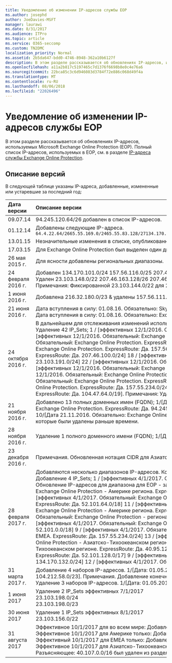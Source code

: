 ```yaml
---
title: Уведомление об изменении IP-адресов службы EOP
ms.author: josephd
author: JoeDavies-MSFT
manager: laurawi
ms.date: 8/31/2017
ms.audience: ITPro
ms.topic: article
ms.service: O365-seccomp
ms.custom: TN2DMC
localization_priority: Normal
ms.assetid: 2b5da647-bdd0-4746-8948-362a10b6127f
description: В этом разделе рассказывается об обновлениях IP-адресов, используемых Microsoft Exchange Online Protection (EOP). Полный список IP-адресов, используемых в EOP, см. в разделе IP-адреса службы Exchange Online Protection.
ms.openlocfilehash: a11a2b817c5197465c7d1376f6698b8e0c4e76a6
ms.sourcegitcommit: 22bca85c3c6d946083d3784f72e886c068d49f4a
ms.translationtype: MT
ms.contentlocale: ru-RU
ms.lasthandoff: 08/06/2018
ms.locfileid: "22026496"
---
```

# <a name="change-notification-for-eop-ip-addresses"></a>Уведомление об изменении IP-адресов службы EOP

В этом разделе рассказывается об обновлениях IP-адресов, используемых Microsoft Exchange Online Protection (EOP). Полный список IP-адресов, используемых в EOP, см. в разделе [IP-адреса службы Exchange Online Protection](exchange-online-protection-ip-addresses.md).
  
## <a name="description-of-revisions"></a>Описание версий

В следующей таблице указаны IP-адреса, добавленные, измененные или устаревшие за последний год:
  
|**Дата версии**|**Описание версии**|
|:-----|:-----|
|09.07.14  <br/> | 94.245.120.64/26 добавлен в список IP-адресов.  <br/> |
|01.12.14  <br/> |Добавлены следующие IP-адреса.  <br/> ```64.4.22.64/2665.55.169.0/2465.55.83.128/27134.170.132.0/24134.170.140.0/24134.170.171.0/24157.55.133.160/27157.55.158.0/23157.55.234.0/24157.55.206.0/23157.56.73.0/24157.56.87.192/26157.56.108.0/24157.56.110.0/24157.56.111.0/24157.56.112.0/24157.56.206.0/24157.56.208.0/22207.46.100.0/24207.46.101.128/26``````23.103.132.0/2323.103.134.0/2323.130.156.0/2223.103.144.0/19104.47.0.0/1723.103.198.0/2323.103.200.0/2123.103.191.0/242a01:111:f400:fc00::/54```|
|13.01.15  <br/> | Незначительные изменения в списке, опубликованном в декабре (23.103.132.0/23 -\> изменен на 23.103.132.0/22; 23.103.134.0/23 -\> удален (включен в другие диапазоны); 23.103.144.0/19 -\> изменен на 23.103.144.0/22; 23.130.156.0/22 -\> изменен на 23.103.136.0/21).  <br/> |
|17.03.15  <br/> |Для Exchange Online Protection был выделен один диапазон из нового диапазона Office 365 (40.96.0.0/12). Exchange Online Protection будет ждать более 30 дней, прежде чем выделить емкость для следующих конечных точек. 40.107.0.0/16  <br/> |
|26 мая 2015 г.  <br/> |Для ясности добавлены региональных диапазоны.  <br/> |
|24 февраля 2016 г.  <br/> |Добавлен 134.170.101.0/24 157.56.116.0/25 207.46.108.0/25 157.56.110.0/23 157.56.120.0/25 157.55.234.0/24. Примечания. Полный список IP-адресов EOP.  <br/> Удален 23.103.148.0/22 207.46.163.128/26 207.46.163.192/27 207.46.163.224/27 23.103.145.128/27 23.103.145.192/27 213.199.154.0/26 213.199.154.64/26 213.199.154.128/27 207.46.51.64/27 207.46.51.96/27 134.170.132.0/24 Примечания. Из региональных списков, эти адреса продублированы или больше не используются.  <br/> Примечания: Фиксированной 23.103.144.0/22 для 23.103.144.0/20 &amp; фиксированной 157.55.133.160/27 для 157.55.133.0/25.  <br/> |
|1 июня 2016 г.  <br/> |Добавлена 216.32.180.0/23 &amp; удалены 157.56.111.0/24  <br/> |
|21 июня 2016 г.  <br/> |Дата вступления в силу: 01.08.16. Обязательно: Skype для бизнеса Online. ExpressRoute: Да. 216.32.180.0/24  <br/> Дата вступления в силу: 01.08.16. Обязательно: Exchange Online Protection. ExpressRoute: Да. 216.32.181.0/24  <br/> |
|24 октября 2016 г.  <br/> |В дальнейшем для отслеживания изменений используйте [веб-канал конечных точек Office 365](https://go.microsoft.com/fwlink/p/?linkid=236301).  <br/> Удаление 42 IP_Sets; 1 / [эффективных 12/1/2016. Обязательный: Exchange Online Protection. ExpressRoute: Да. 23.103.144.0/20] 2 / [эффективных 12/1/2016. Обязательный: Exchange Online Protection. ExpressRoute: Да. 23.103.198.0/23], 3 / [эффективных 12/1/2016. Обязательный: Exchange Online Protection. ExpressRoute: Да. 23.103.200.0/21] 4 / [эффективных 12/1/2016. Обязательный: Exchange Online Protection. ExpressRoute: Да. 40.92.0.0/14], 5 / [эффективных 12/1/2016. Обязательный: Exchange Online Protection. ExpressRoute: Да. 40.107.0.0/16] 6 / [эффективных 12/1/2016. Обязательный: Exchange Online Protection. ExpressRoute: Да. 65.55.169.0/24] 7 / [эффективных 12/1/2016. Обязательный: Exchange Online Protection. ExpressRoute: Да. 134.170.101.0/24], 8 / [эффективных 12/1/2016. Обязательный: Exchange Online Protection. ExpressRoute: Да. 134.170.140.0/24] 9 / [эффективных 12/1/2016. Обязательный: Exchange Online Protection. ExpressRoute: Да. 134.170.171.0/24], 10 / [эффективных 12/1/2016. Обязательный: Exchange Online Protection. ExpressRoute: Да. 157.55.133.0/25] 11 / [эффективных 12/1/2016. Обязательный: Exchange Online Protection. ExpressRoute: Да. 157.56.87.192/26] 12 / [эффективных 12/1/2016. Обязательный: Exchange Online Protection. ExpressRoute: Да. 157.56.110.0/23] 13 / [эффективных 12/1/2016. Обязательный: Exchange Online Protection. ExpressRoute: Да. 157.56.112.0/24] 14 / [эффективных 12/1/2016. Обязательный: Exchange Online Protection. ExpressRoute: Да. 157.56.116.0/25] 15 / [эффективных 12/1/2016. Обязательный: Exchange Online Protection. ExpressRoute: Да. 157.56.120.0/25] 16 / [эффективных 12/1/2016. Обязательный: Exchange Online Protection. ExpressRoute: Да. 207.46.51.64/26] 17 / [эффективных 12/1/2016. Обязательный: Exchange Online Protection. ExpressRoute: Да. 207.46.100.0/24] 18 / [эффективных 12/1/2016. Обязательный: Exchange Online Protection. ExpressRoute: Да. 207.46.108.0/25] 19 / [эффективных 12/1/2016. Обязательный: Exchange Online Protection. ExpressRoute: Да. 2a01:111:f400:FC00:: / 54], 20 / [эффективных 12/1/2016. Обязательный: Exchange Online Protection. ExpressRoute: Да. 23.103.148.0/22] 21 / [эффективных 12/1/2016. Обязательный: Exchange Online Protection. ExpressRoute: Да. 23.103.191.0/24] 22 / [эффективных 12/1/2016. Обязательный: Exchange Online Protection. ExpressRoute: Да. 64.4.22.64/26] 23 / [эффективных 12/1/2016. Обязательный: Exchange Online Protection. ExpressRoute: Да. 65.55.169.0/24] 24 / [эффективных 12/1/2016. Обязательный: Exchange Online Protection. ExpressRoute: Да. 157.55.133.0/25], 25 / [эффективных 12/1/2016. Обязательный: Exchange Online Protection. ExpressRoute: Да. 157.55.158.0/23], 26 / [эффективных 12/1/2016. Обязательный: Exchange Online Protection. ExpressRoute: Да. 157.56.87.192/26] 27 / [эффективных 12/1/2016. Обязательный: Exchange Online Protection. ExpressRoute: Да. 157.56.110.0/23] 28 / [эффективных 12/1/2016. Обязательный: Exchange Online Protection. ExpressRoute: Да. 207.46.100.0/24] 29 / [эффективных 12/1/2016. Обязательный: Exchange Online Protection. ExpressRoute: Да. 207.46.101.128/26] 30 / [эффективных 12/1/2016. Обязательный: Exchange Online Protection. ExpressRoute: Да. 207.46.108.0/25] 31 / [эффективных 12/1/2016. Обязательный: Exchange Online Protection. ExpressRoute: Да. 216.32.181.0/24] 32 / [эффективных 12/1/2016. Обязательный: Exchange Online Protection. ExpressRoute: Да. 23.103.144.0/22] 33 / [эффективных 12/1/2016. Обязательный: Exchange Online Protection. ExpressRoute: Да. 94.245.120.64/26] 34 / [эффективных 12/1/2016. Обязательный: Exchange Online Protection. ExpressRoute: Да. 104.47.0.0/19] 35 / [эффективных 12/1/2016. Обязательный: Exchange Online Protection. ExpressRoute: Да. 157.56.112.0/24] 36 / [эффективных 12/1/2016. Обязательный: Exchange Online Protection. ExpressRoute: Да. 157.56.116.0/25] 37 / [эффективных 12/1/2016. Обязательный: Exchange Online Protection. ExpressRoute: Да. 157.56.120.0/25] 38 / [эффективных 12/1/2016. Обязательный: Exchange Online Protection. ExpressRoute: Да. 157.55.234.0/24] 39 / [эффективных 12/1/2016. Обязательный: Exchange Online Protection. ExpressRoute: Да. 23.103.152.0/22] 40 / [эффективных 12/1/2016. Обязательный: Exchange Online Protection. ExpressRoute: Да. 23.103.155.0/27] 41 / [эффективных 12/1/2016. Обязательный: Exchange Online Protection. ExpressRoute: Да. 23.103.155.64/27] 42 / [эффективных 12/1/2016. Обязательный: Exchange Online Protection. ExpressRoute: Да. 104.47.64.0/19]. Примечания: Удаление IP-адресов адреса списать в рамках нашей работы консолидации.<br/> |
|21 ноября 2016 г.  <br/> |Добавлено 13 полных доменных имен (FQDN); 1/[Дата: 21.11.2016. Обязательно: Exchange Online Protection. ExpressRoute: Да. 40.82.0.0/14], 2/[Дата 21.11.2016. Обязательно: Exchange Online Protection. ExpressRoute: Да. 40.92.0.0/14], 3/[Дата 21.11.2016. Обязательно: Exchange Online Protection. ExpressRoute: Да. 40.107.0.0/16], 4/[Дата 21.11.2016. Обязательно: Exchange Online Protection. ExpressRoute: Да. 65.55.169.0/24], 5/[Дата 21.11.2016. Обязательно: Exchange Online Protection. ExpressRoute: Да. 94.245.120.64/26], 6/[Дата 21.11.2016. Обязательно: Exchange Online Protection. ExpressRoute: Да. 134.170.132.0/24], 7/[Дата 21.11.2016. Обязательно: Exchange Online Protection. ExpressRoute: Да. 134.170.140.0/24], 8/[Дата 21.11.2016. Обязательно: Exchange Online Protection. ExpressRoute: Да. 157.55.133.0/25], 9/[Дата 21.11.2016. Обязательно: Exchange Online Protection. ExpressRoute: Да. 157.55.234.0/24], 10/[Дата 21.11.2016. Обязательно: Exchange Online Protection. ExpressRoute: Да. 157.56.110.0/23], 11/[Дата 21.11.2016. Обязательно: Exchange Online Protection. ExpressRoute: Да. 157.56.112.0/24], 12/[Дата 21.11.2016. Обязательно: Exchange Online Protection. ExpressRoute: Да. 207.46.51.64/26], 13/[Дата 21.11.2016. Обязательно: Exchange Online Protection. ExpressRoute: Да. 207.46.100.0/24]. Примечания. Добавлено несколько диапазонов IP-адресов, которые были удалены раньше времени.  <br/> |
|28 ноября 2016 г.  <br/> |Удаление 1 полного доменного имени (FQDN); 1/[Дата: 28.11.2016. Обязательно: Exchange Online Protection. ExpressRoute: Да. 40.82.0.0/14]. Примечания. Удаление диапазона, добавленного ошибочно.  <br/> |
|23 декабря 2016 г.  <br/> |Примечания. Обновленная нотация CIDR для Азиатско-Тихоокеанского региона, а также Северной и Южной Америки от 52.100.2.0/15 до 52.100.0.0/15 и от 52.100.1.0/16 до 52.100.0.0/16.  <br/> |
|28 февраля 2017 г.  <br/> |Добавляются несколько диапазонов IP-адресов. Кое-где они будут пересекаться, что обеспечит объявление новых диапазонов через ExpressRoute перед удалением более широкого или узкого диапазона, замененного в этом месяце.  <br/> Добавление 4 IP_Sets; 1 / [эффективных 4/1/2017. Обязательный: Exchange Online Protection. ExpressRoute: Да. 23.103.144.0/20] 2 / [эффективных 4/1/2017. Обязательный: Exchange Online Protection. ExpressRoute: Да. 40.107.0.0/17], 3 / [эффективных 4/1/2017. Обязательный: Exchange Online Protection. ExpressRoute: Да. 40.107.128.0/18] 4 / [эффективных 4/1/2017. Обязательный: Exchange Online Protection. ExpressRoute: Да. 52.100.0.0/14]. Примечания: Обновление IP-адресов для диапазона для EOP - замена этих диапазонов несколько, которые будут удалены во время обновления марта. Добавление 16 IP_Sets; 1 / [эффективных 4/1/2017. Обязательный: Exchange Online Protection - Америке региона. ExpressRoute: Да. 23.103.148.0/22] 2 / [эффективных 4/1/2017. Обязательный: Exchange Online Protection - Америке региона. ExpressRoute: Да. 23.103.200.0/22], 3 / [эффективных 4/1/2017. Обязательный: Exchange Online Protection - Америке региона. ExpressRoute: Да. 23.103.212.0/22] 4 / [эффективных 4/1/2017. Обязательный: Exchange Online Protection - Америке региона. ExpressRoute: Да. 40.92.64.0/18], 5 / [эффективных 4/1/2017. Обязательный: Exchange Online Protection - Америке региона. ExpressRoute: Да. 40.93.64.0/18] 6 / [эффективных 4/1/2017. Обязательный: Exchange Online Protection - Америке региона. ExpressRoute: Да. 40.94.64.0/18] 7 / [эффективных 4/1/2017. Обязательный: Exchange Online Protection - Америке региона. ExpressRoute: Да. 40.95.64.0/18], 8 / [эффективных 4/1/2017. Обязательный: Exchange Online Protection - Америке региона. ExpressRoute: Да. 40.107.64.0/18] 9 / [эффективных 4/1/2017. Обязательный: Exchange Online Protection - Америке региона. ExpressRoute: Да. 52.100.64.0/18], 10 / [эффективных 4/1/2017. Обязательный: Exchange Online Protection - Америке региона. ExpressRoute: Да. 52.101.64.0/18] 11 / [эффективных 4/1/2017. Обязательный: Exchange Online Protection - Америке региона. ExpressRoute: Да. 52.102.64.0/18] 12 / [эффективных 4/1/2017. Обязательный: Exchange Online Protection - Америке региона. ExpressRoute: Да. 52.103.64.0/18] 13 / [эффективных 4/1/2017. Обязательный: Exchange Online Protection - Америке региона. ExpressRoute: Да. 65.55.169.0/24] 14 / [эффективных 4/1/2017. Обязательный: Exchange Online Protection - Америке региона. ExpressRoute: Да. 104.47.32.0/19] 15 / [эффективных 4/1/2017. Обязательный: Exchange Online Protection - Америке региона. ExpressRoute: Да. 157.56.110.0/23] 16 / [эффективных 4/1/2017. Обязательный: Exchange Online Protection - Америке региона. ExpressRoute: Да. 207.46.100.0/24]. Примечания: Региональные IP-адресов для диапазона для EOP - Америке. Добавление 13 IP_Sets; 1 / [эффективных 4/1/2017. Обязательный: Exchange Online Protection - региона EMEA. ExpressRoute: Да. 23.103.144.0/22] 2 / [эффективных 4/1/2017. Обязательный: Exchange Online Protection - региона EMEA. ExpressRoute: Да. 40.92.0.0/18], 3 / [эффективных 4/1/2017. Обязательный: Exchange Online Protection - региона EMEA. ExpressRoute: Да. 40.93.0.0/18] 4 / [эффективных 4/1/2017. Обязательный: Exchange Online Protection - региона EMEA. ExpressRoute: Да. 40.94.0.0/18], 5 / [эффективных 4/1/2017. Обязательный: Exchange Online Protection - региона EMEA. ExpressRoute: Да. 40.95.0.0/18] 6 / [эффективных 4/1/2017. Обязательный: Exchange Online Protection - региона EMEA. ExpressRoute: Да. 40.107.0.0/18] 7 / [эффективных 4/1/2017. Обязательный: Exchange Online Protection - региона EMEA. ExpressRoute: Да. 52.100.0.0/18], 8 / [эффективных 4/1/2017. Обязательный: Exchange Online Protection - региона EMEA. ExpressRoute: Да. 52.101.0.0/18] 9 / [эффективных 4/1/2017. Обязательный: Exchange Online Protection - региона EMEA. ExpressRoute: Да. 52.102.0.0/18], 10 / [эффективных 4/1/2017. Обязательный: Exchange Online Protection - региона EMEA. ExpressRoute: Да. 52.103.0.0/18] 11 / [эффективных 4/1/2017. Обязательный: Exchange Online Protection - региона EMEA. ExpressRoute: Да. 104.47.0.0/19] 12 / [эффективных 4/1/2017. Обязательный: Exchange Online Protection - региона EMEA. ExpressRoute: Да. 157.55.234.0/24] 13 / [эффективных 4/1/2017. Обязательный: Exchange Online Protection - региона EMEA. ExpressRoute: Да. 157.56.112.0/24]. Примечания: Региональные IP-адресов для диапазона для EOP - EMEA. Добавление 13 IP_Sets; 1 / [эффективных 4/1/2017. Обязательный: Exchange Online Protection - Азиатско-Тихоокеанском регионе. ExpressRoute: Да. 23.103.152.0/22] 2 / [эффективных 4/1/2017. Обязательный: Exchange Online Protection - Азиатско-Тихоокеанском регионе. ExpressRoute: Да. 40.92.128.0/17], 3 / [эффективных 4/1/2017. Обязательный: Exchange Online Protection - Азиатско-Тихоокеанском регионе. ExpressRoute: Да. 40.93.128.0/17] 4 / [эффективных 4/1/2017. Обязательный: Exchange Online Protection - Азиатско-Тихоокеанском регионе. ExpressRoute: Да. 40.94.128.0/17], 5 / [эффективных 4/1/2017. Обязательный: Exchange Online Protection - Азиатско-Тихоокеанском регионе. ExpressRoute: Да. 40.95.128.0/17] 6 / [эффективных 4/1/2017. Обязательный: Exchange Online Protection - Азиатско-Тихоокеанском регионе. ExpressRoute: Да. 40.107.128.0/18] 7 / [эффективных 4/1/2017. Обязательный: Exchange Online Protection - Азиатско-Тихоокеанском регионе. ExpressRoute: Да. 52.100.128.0/17], 8 / [эффективных 4/1/2017. Обязательный: Exchange Online Protection - Азиатско-Тихоокеанском регионе. ExpressRoute: Да. 52.101.128.0/17] 9 / [эффективных 4/1/2017. Обязательный: Exchange Online Protection - Азиатско-Тихоокеанском регионе. ExpressRoute: Да. 52.102.128.0/17], 10 / [эффективных 4/1/2017. Обязательный: Exchange Online Protection - Азиатско-Тихоокеанском регионе. ExpressRoute: Да. 52.103.128.0/17] 11 / [эффективных 4/1/2017. Обязательный: Exchange Online Protection - Азиатско-Тихоокеанском регионе. ExpressRoute: Да. 134.170.132.0/24] 12 / [эффективных 4/1/2017. Обязательный: Exchange Online Protection - Азиатско-Тихоокеанском регионе. ExpressRoute: Да. 134.170.140.0/24] 13 / [эффективных 4/1/2017. Обязательный: Exchange Online Protection - Азиатско-Тихоокеанском регионе. ExpressRoute: Да. 207.46.51.64/26]. Примечания: Региональные IP-адресов для диапазона для EOP - APAC.  <br/> |
|31 марта 2017 г.  <br/> |Добавление 4 наборов IP-адресов. 1/[Дата: 01.05.2017 г. Обязательно Exchange Online Protection. ExpressRoute: использовать. 23.103.191.0/24]. 2/[Дата: 01.05.2017 г. Обязательно Exchange Online Protection. ExpressRoute: использовать. 23.103.198.0/23]. 3/[Дата: 01.05.2017 г. Обязательно Exchange Online Protection. ExpressRoute: использовать. 23.103.199.0/24]. 4/[Дата: 01.05.2017 г. Обязательно Exchange Online Protection. ExpressRoute: использовать. 104.212.58.0/23]. Примечания. Добавление конечных точек для Exchange Online Protection.  <br/> Удаление 3 наборов IP-адресов. 1/[Дата: 01.05.2017 г. Обязательно Exchange Online Protection. ExpressRoute: удалить. 40.107.0.0/16]. 2/[Дата: 01.05.2017 г. Обязательно Exchange Online Protection. ExpressRoute: удалить. 157.55.133.0/25]. 3/[Дата: 01.05.2017 г. Обязательно Exchange Online Protection. ExpressRoute: удалить. 104.47.0.0/17]. Примечания. Удаление конечных точек для Exchange Online Protection.  <br/> |
|1 июня 2017  <br/> |Удаление 2 IP_Sets эффективных 7/1/2017  <br/> 23.103.198.0/24  <br/> 23.103.198.0/23  <br/> |
|30 июня 2017  <br/> |Удаление 1 IP_Sets эффективных 8/1/2017  <br/> 23.103.156.0/22  <br/> |
|31 августа 2017  <br/> |Эффективное 10/1/2017 для во всем мире: Добавление 2a01:111:f400:fc00:: / 54 и удаление 104.212.58.0/23, 23.103.191.0/24.  <br/> Эффективное 10/1/2017 для Америке только: Добавление 23.103.132.0/22, 23.103.136.0/21, 23.103.152.0/21, 2a01:111:f400:7 c 00:: / 54 и их удаление 2a01:111:f400:7 d 00:: / 57, 2a01:111:f400:7e40:: / 58.  <br/> Эффективный 10/1/2017 для EMEA только: Добавление 2a01:111:f400:7e00:: / 56, 2a01:111:f400:fe00:: / 56 и их удаление 2a01:111:f400:7e00:: / 58.  <br/> Эффективное 10/1/2017 для Азиатско-Тихоокеанском только: Добавление 2a01:111:f400:7 c 00:: / 54 и их удаление 2a01:111:f400:7e80:: / 57.  <br/> Разъясняющее: 40.107.0.0/16 был удален из раздела Америке и только заменен 104.47.32.0/19. 40.107.0.0/16 остаются на месте в главном списке. 23.103.198.0/23 остаются на месте для WW.  <br/> |
   

